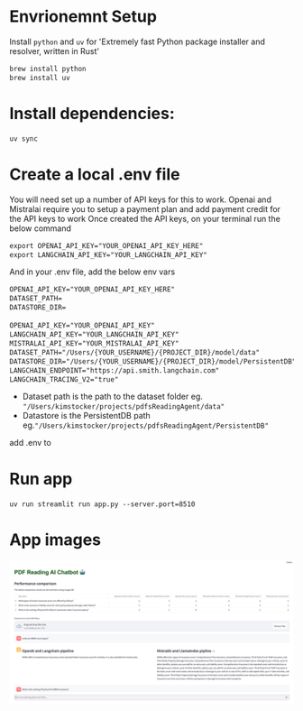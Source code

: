 # Envrionemnt Setup

Install `python` and `uv` for 'Extremely fast Python package installer and resolver, written in Rust'

```
brew install python
brew install uv
```

# Install dependencies:

```
uv sync
```

# Create a local .env file

You will need set up a number of API keys for this to work.
Openai and Mistralai require you to setup a payment plan and add payment credit for the API keys to work
Once created the API keys, on your terminal run the below command

```
export OPENAI_API_KEY="YOUR_OPENAI_API_KEY_HERE"
export LANGCHAIN_API_KEY="YOUR_LANGCHAIN_API_KEY"

```

And in your .env file, add the below env vars

```
OPENAI_API_KEY="YOUR_OPENAI_API_KEY_HERE"
DATASET_PATH=
DATASTORE_DIR=

OPENAI_API_KEY="YOUR_OPENAI_API_KEY"
LANGCHAIN_API_KEY="YOUR_LANGCHAIN_API_KEY"
MISTRALAI_API_KEY="YOUR_MISTRALAI_API_KEY"
DATASET_PATH="/Users/{YOUR_USERNAME}/{PROJECT_DIR}/model/data"
DATASTORE_DIR="/Users/{YOUR_USERNAME}/{PROJECT_DIR}/model/PersistentDB"
LANGCHAIN_ENDPOINT="https://api.smith.langchain.com"
LANGCHAIN_TRACING_V2="true"

```

- Dataset path is the path to the dataset folder eg. `"/Users/kimstocker/projects/pdfsReadingAgent/data"`
- Datastore is the PersistentDB path eg.`"/Users/kimstocker/projects/pdfsReadingAgent/PersistentDB"`

add .env to

# Run app

```
uv run streamlit run app.py --server.port=8510
```

# App images

![a table and sample prompt](view/images/image.png)
